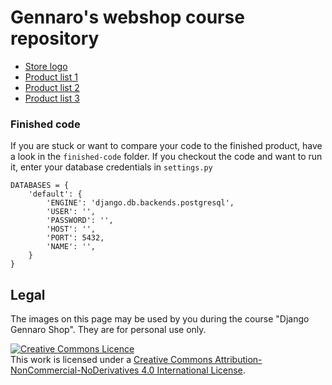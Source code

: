 # Gennaro's webshop course repository

- [Store logo](logo/)
- [Product list 1](products/productlist1.md)
- [Product list 2](products/productlist2.md)
- [Product list 3](products/productlist3.md)

### Finished code

If you are stuck or want to compare your code to the finished product, have a look in the `finished-code` folder. If you checkout the code and want to run it, enter your database credentials in `settings.py`

```
DATABASES = {
    'default': {
        'ENGINE': 'django.db.backends.postgresql',
        'USER': '',
        'PASSWORD': '',
        'HOST': '',
        'PORT': 5432,
        'NAME': '',
    }
}
```

## Legal

The images on this page may be used by you during the course "Django Gennaro Shop". They are for personal use only.

<a rel="license" href="http://creativecommons.org/licenses/by-nc-nd/4.0/"><img alt="Creative Commons Licence" style="border-width:0" src="https://i.creativecommons.org/l/by-nc-nd/4.0/88x31.png" /></a><br />This work is licensed under a <a rel="license" href="http://creativecommons.org/licenses/by-nc-nd/4.0/">Creative Commons Attribution-NonCommercial-NoDerivatives 4.0 International License</a>.
